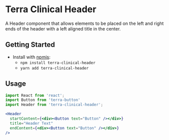 # Terra Clinical Header

A Header component that allows elements to be placed on the left and right ends of the header with a left aligned title in the center. 

## Getting Started

- Install with [npmjs](https://www.npmjs.com):
  - `npm install terra-clinical-header`
  - `yarn add terra-clinical-header`

## Usage

```jsx
import React from 'react';
import Button from 'terra-button'
import Header from 'terra-clinical-header';

<Header 
  startContent={<div><Button text="Button" /></div>}
  title="Header Text"
  endContent={<div><Button text="Button" /></div>}
/>
```
